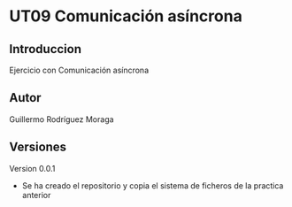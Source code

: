 # UT09 Comunicación asíncrona

## Introduccion

Ejercicio con Comunicación asíncrona

## Autor

Guillermo Rodríguez Moraga

## Versiones


Version 0.0.1
- Se ha creado el repositorio y copia el sistema de ficheros de la practica anterior
